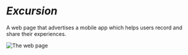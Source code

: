 # *Excursion*

A web page that advertises a mobile app which helps users record and share their experiences.

![The web page](./assets/excursion.png)
